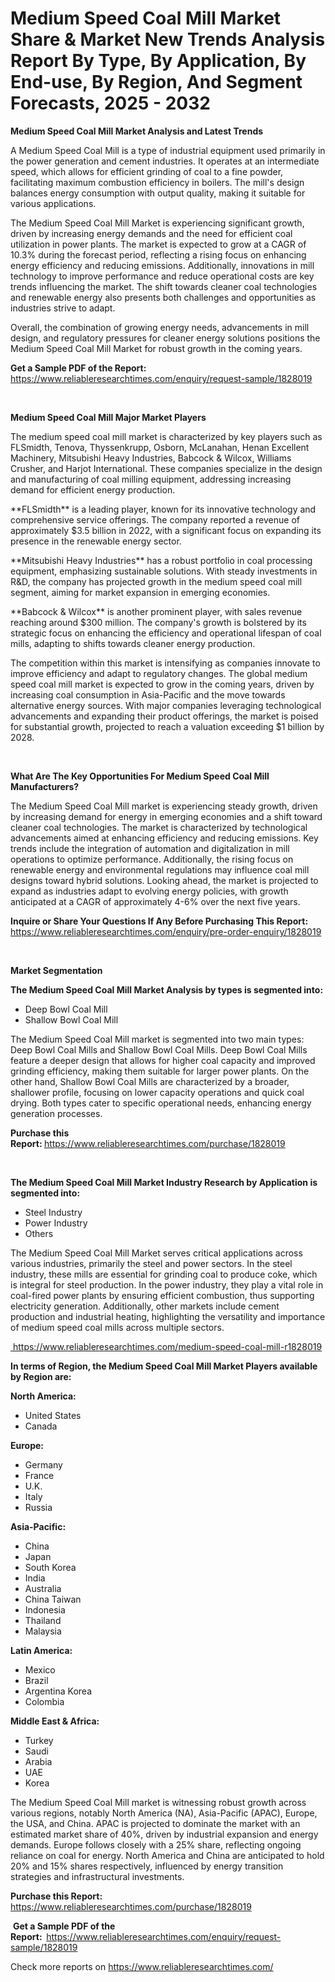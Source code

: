 <p><h1>Medium Speed Coal Mill Market Share & Market New Trends Analysis Report By Type, By Application, By End-use, By Region, And Segment Forecasts, 2025 - 2032</h1></p><p><strong>Medium Speed Coal Mill Market Analysis and Latest Trends</strong></p>
<p><p>A Medium Speed Coal Mill is a type of industrial equipment used primarily in the power generation and cement industries. It operates at an intermediate speed, which allows for efficient grinding of coal to a fine powder, facilitating maximum combustion efficiency in boilers. The mill's design balances energy consumption with output quality, making it suitable for various applications.</p><p>The Medium Speed Coal Mill Market is experiencing significant growth, driven by increasing energy demands and the need for efficient coal utilization in power plants. The market is expected to grow at a CAGR of 10.3% during the forecast period, reflecting a rising focus on enhancing energy efficiency and reducing emissions. Additionally, innovations in mill technology to improve performance and reduce operational costs are key trends influencing the market. The shift towards cleaner coal technologies and renewable energy also presents both challenges and opportunities as industries strive to adapt.</p><p>Overall, the combination of growing energy needs, advancements in mill design, and regulatory pressures for cleaner energy solutions positions the Medium Speed Coal Mill Market for robust growth in the coming years.</p></p>
<p><strong>Get a Sample PDF of the Report:&nbsp;</strong> <a href="https://www.reliableresearchtimes.com/enquiry/request-sample/1828019?utm_campaign=3316&utm_medium=2&utm_source=Github&utm_content=ia&utm_term=12042025&utm_id=medium-speed-coal-mill">https://www.reliableresearchtimes.com/enquiry/request-sample/1828019</a></p>
<p>&nbsp;</p>
<p><strong>Medium Speed Coal Mill Major Market Players</strong></p>
<p><p>The medium speed coal mill market is characterized by key players such as FLSmidth, Tenova, Thyssenkrupp, Osborn, McLanahan, Henan Excellent Machinery, Mitsubishi Heavy Industries, Babcock & Wilcox, Williams Crusher, and Harjot International. These companies specialize in the design and manufacturing of coal milling equipment, addressing increasing demand for efficient energy production.</p><p>**FLSmidth** is a leading player, known for its innovative technology and comprehensive service offerings. The company reported a revenue of approximately $3.5 billion in 2022, with a significant focus on expanding its presence in the renewable energy sector. </p><p>**Mitsubishi Heavy Industries** has a robust portfolio in coal processing equipment, emphasizing sustainable solutions. With steady investments in R&D, the company has projected growth in the medium speed coal mill segment, aiming for market expansion in emerging economies.</p><p>**Babcock & Wilcox** is another prominent player, with sales revenue reaching around $300 million. The company's growth is bolstered by its strategic focus on enhancing the efficiency and operational lifespan of coal mills, adapting to shifts towards cleaner energy production.</p><p>The competition within this market is intensifying as companies innovate to improve efficiency and adapt to regulatory changes. The global medium speed coal mill market is expected to grow in the coming years, driven by increasing coal consumption in Asia-Pacific and the move towards alternative energy sources. With major companies leveraging technological advancements and expanding their product offerings, the market is poised for substantial growth, projected to reach a valuation exceeding $1 billion by 2028.</p></p>
<p>&nbsp;</p>
<p><strong>What Are The Key Opportunities For Medium Speed Coal Mill Manufacturers?</strong></p>
<p><p>The Medium Speed Coal Mill market is experiencing steady growth, driven by increasing demand for energy in emerging economies and a shift toward cleaner coal technologies. The market is characterized by technological advancements aimed at enhancing efficiency and reducing emissions. Key trends include the integration of automation and digitalization in mill operations to optimize performance. Additionally, the rising focus on renewable energy and environmental regulations may influence coal mill designs toward hybrid solutions. Looking ahead, the market is projected to expand as industries adapt to evolving energy policies, with growth anticipated at a CAGR of approximately 4-6% over the next five years.</p></p>
<p><strong>Inquire or Share Your Questions If Any Before Purchasing This Report:</strong> <a href="https://www.reliableresearchtimes.com/enquiry/pre-order-enquiry/1828019?utm_campaign=3316&utm_medium=2&utm_source=Github&utm_content=ia&utm_term=12042025&utm_id=medium-speed-coal-mill">https://www.reliableresearchtimes.com/enquiry/pre-order-enquiry/1828019</a></p>
<p>&nbsp;</p>
<p><strong>Market Segmentation</strong></p>
<p><strong>The Medium Speed Coal Mill Market Analysis by types is segmented into:</strong></p>
<p><ul><li>Deep Bowl Coal Mill</li><li>Shallow Bowl Coal Mill</li></ul></p>
<p><p>The Medium Speed Coal Mill market is segmented into two main types: Deep Bowl Coal Mills and Shallow Bowl Coal Mills. Deep Bowl Coal Mills feature a deeper design that allows for higher coal capacity and improved grinding efficiency, making them suitable for larger power plants. On the other hand, Shallow Bowl Coal Mills are characterized by a broader, shallower profile, focusing on lower capacity operations and quick coal drying. Both types cater to specific operational needs, enhancing energy generation processes.</p></p>
<p><strong>Purchase this Report:&nbsp;</strong><a href="https://www.reliableresearchtimes.com/purchase/1828019?utm_campaign=3316&utm_medium=2&utm_source=Github&utm_content=ia&utm_term=12042025&utm_id=medium-speed-coal-mill">https://www.reliableresearchtimes.com/purchase/1828019</a></p>
<p>&nbsp;</p>
<p><strong>The Medium Speed Coal Mill Market Industry Research by Application is segmented into:</strong></p>
<p><ul><li>Steel Industry</li><li>Power Industry</li><li>Others</li></ul></p>
<p><p>The Medium Speed Coal Mill Market serves critical applications across various industries, primarily the steel and power sectors. In the steel industry, these mills are essential for grinding coal to produce coke, which is integral for steel production. In the power industry, they play a vital role in coal-fired power plants by ensuring efficient combustion, thus supporting electricity generation. Additionally, other markets include cement production and industrial heating, highlighting the versatility and importance of medium speed coal mills across multiple sectors.</p></p>
<p><a href="https://www.reliableresearchtimes.com/medium-speed-coal-mill-r1828019?utm_campaign=3316&utm_medium=2&utm_source=Github&utm_content=ia&utm_term=12042025&utm_id=medium-speed-coal-mill">&nbsp;https://www.reliableresearchtimes.com/medium-speed-coal-mill-r1828019</a></p>
<p><strong>In terms of Region, the Medium Speed Coal Mill Market Players available by Region are:</strong></p>
<p>
    <p> <strong> North America: </strong>
        <ul>
            <li>United States</li>
            <li>Canada</li>
        </ul>
        </p> 
    <p> <strong> Europe: </strong>
        <ul>
            <li>Germany</li>
            <li>France</li>
            <li>U.K.</li>
            <li>Italy</li>
            <li>Russia</li>
        </ul>
        </p> 
    <p> <strong> Asia-Pacific: </strong>
        <ul>
            <li>China</li>
            <li>Japan</li>
            <li>South Korea</li>
            <li>India</li>
            <li>Australia</li>
            <li>China Taiwan</li>
            <li>Indonesia</li>
            <li>Thailand</li>
            <li>Malaysia</li>
        </ul>
        </p> 
    <p> <strong> Latin America: </strong>
        <ul>
            <li>Mexico</li>
            <li>Brazil</li>
            <li>Argentina Korea</li>
            <li>Colombia</li>
        </ul>
        </p> 
    <p> <strong> Middle East & Africa: </strong>
        <ul>
            <li>Turkey</li>
            <li>Saudi</li>
            <li>Arabia</li>
            <li>UAE</li>
            <li>Korea</li>
        </ul>
    </p>
    </p>
<p><p>The Medium Speed Coal Mill market is witnessing robust growth across various regions, notably North America (NA), Asia-Pacific (APAC), Europe, the USA, and China. APAC is projected to dominate the market with an estimated market share of 40%, driven by industrial expansion and energy demands. Europe follows closely with a 25% share, reflecting ongoing reliance on coal for energy. North America and China are anticipated to hold 20% and 15% shares respectively, influenced by energy transition strategies and infrastructural investments.</p></p>
<p><strong>Purchase this Report: </strong><a href="https://www.reliableresearchtimes.com/purchase/1828019?utm_campaign=3316&utm_medium=2&utm_source=Github&utm_content=ia&utm_term=12042025&utm_id=medium-speed-coal-mill">https://www.reliableresearchtimes.com/purchase/1828019</a></p>
<p>&nbsp;<strong>Get a Sample PDF of the Report:&nbsp;&nbsp;</strong><a href="https://www.reliableresearchtimes.com/enquiry/request-sample/1828019?utm_campaign=3316&utm_medium=2&utm_source=Github&utm_content=ia&utm_term=12042025&utm_id=medium-speed-coal-mill">https://www.reliableresearchtimes.com/enquiry/request-sample/1828019</a></p>
<p><strong></strong></p>
<p>Check more reports on <a href="https://www.reliableresearchtimes.com/?utm_campaign=3316&utm_medium=2&utm_source=Github&utm_content=ia&utm_term=12042025&utm_id=medium-speed-coal-mill">https://www.reliableresearchtimes.com/</a></p>